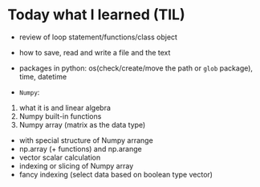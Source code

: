 # Today what I learned (TIL)

- review of loop statement/functions/class object

- how to save, read and write a file and the text

- packages in python: os(check/create/move the path or `glob` package), time, datetime 

- `Numpy`:
1. what it is and linear algebra
2. Numpy built-in functions
3. Numpy array (matrix as the data type)
- with special structure of Numpy arrange
- np.array (+ functions) and np.arange
- vector scalar calculation
- indexing or slicing of Numpy array
- fancy indexing (select data based on boolean type vector)
